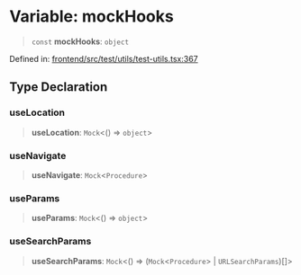 # Variable: mockHooks

> `const` **mockHooks**: `object`

Defined in: [frontend/src/test/utils/test-utils.tsx:367](https://github.com/lsendel/sass/blob/ca8b2b87627589617e0de57047e1f50d53e78078/frontend/src/test/utils/test-utils.tsx#L367)

## Type Declaration

### useLocation

> **useLocation**: `Mock`\<() => `object`\>

### useNavigate

> **useNavigate**: `Mock`\<`Procedure`\>

### useParams

> **useParams**: `Mock`\<() => `object`\>

### useSearchParams

> **useSearchParams**: `Mock`\<() => (`Mock`\<`Procedure`\> \| `URLSearchParams`)[]\>
